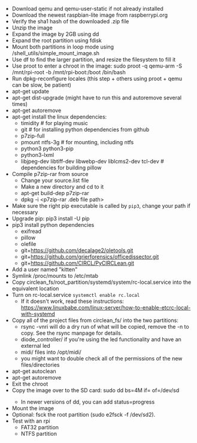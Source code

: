 * Download qemu and qemu-user-static if not already installed
* Download the newest raspbian-lite image from raspberrypi.org
* Verify the sha1 hash of the downloaded .zip file
* Unzip the image
* Expand the image by 2GB using dd
* Expand the root partition using fdisk
* Mount both partitions in loop mode using /shell_utils/simple_mount_image.sh
* Use df to find the larger partition, and resize the filesystem to fill it
* Use proot to enter a chroot in the image: sudo proot -q qemu-arm -S /mnt/rpi-root -b /mnt/rpi-boot:/boot /bin/bash
* Run dpkg-reconfigure locales (this step + others using proot + qemu can be slow, be patient)
* apt-get update
* apt-get dist-upgrade (might have to run this and autoremove several times)
* apt-get autoremove
* apt-get install the linux dependencies:
    - timidity  # for playing music
    - git  # for installing python dependencies from github
    - p7zip-full
    - pmount ntfs-3g  # for mounting, including ntfs
    - python3 python3-pip
    - python3-lxml
    - libjpeg-dev libtiff-dev libwebp-dev liblcms2-dev tcl-dev  # dependencies for building pillow
* Compile p7zip-rar from source
    - Change your source.list file
    - Make a new directory and cd to it
    - apt-get build-dep p7zip-rar
    - dpkg -i <p7zip-rar .deb file path>
* Make sure the right pip executable is called by `pip3`, change your path if necessary
* Upgrade pip: pip3 install -U pip
* pip3 install python dependencies
    - exifread
    - pillow
    - olefile
    - git+https://github.com/decalage2/oletools.git
    - git+https://github.com/grierforensics/officedissector.git
    - git+https://github.com/CIRCL/PyCIRCLean.git
* Add a user named "kitten"
* Symlink /proc/mounts to /etc/mtab
* Copy circlean_fs/root_partition/systemd/system/rc-local.service into the equivalent location
* Turn on rc-local.service `systemctl enable rc.local`
    - If it doesn't work, read these instructions: https://www.linuxbabe.com/linux-server/how-to-enable-etcrc-local-with-systemd
* Copy all of the project files from circlean_fs/ into the two partitions:
    - rsync -vnri <source> <destination> will do a dry run of what will be copied, remove the -n to copy. See the rsync manpage for details.
    - diode_controller/ if you're using the led functionality and have an external led
    - midi/ files into /opt/midi/
    - you might want to double check all of the permissions of the new files/directories
* apt-get autoclean
* apt-get autoremove
* Exit the chroot
* Copy the image over to the SD card: sudo dd bs=4M if=<image> of=/dev/sd<letter>
    - In newer versions of dd, you can add status=progress
* Mount the image
* Optional: fsck the root partition (sudo e2fsck -f /dev/sd<letter>2).
* Test with an rpi
    - FAT32 partition
    - NTFS partition
